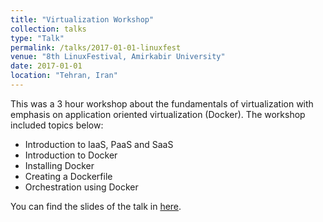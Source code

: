 ```yaml
---
title: "Virtualization Workshop"
collection: talks
type: "Talk"
permalink: /talks/2017-01-01-linuxfest
venue: "8th LinuxFestival, Amirkabir University"
date: 2017-01-01
location: "Tehran, Iran"
---
```


This was a 3 hour workshop about the fundamentals of virtualization with emphasis on application oriented virtualization (Docker). The workshop included topics below:

* Introduction to IaaS, PaaS and SaaS
* Introduction to Docker
* Installing Docker
* Creating a Dockerfile
* Orchestration using Docker

You can find the slides of the talk in [here](https://docs.google.com/presentation/d/1cbwBxhXSKFfL_9xNE9Aa2Qr_ILjmx1LSVeO04HnBBmc/edit?usp=sharing).


